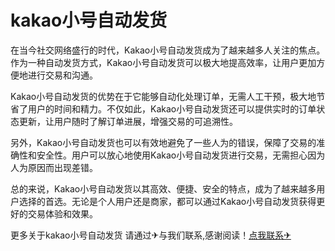# kakao小号自动发货

在当今社交网络盛行的时代，Kakao小号自动发货成为了越来越多人关注的焦点。作为一种自动发货方式，Kakao小号自动发货可以极大地提高效率，让用户更加方便地进行交易和沟通。

Kakao小号自动发货的优势在于它能够自动化处理订单，无需人工干预，极大地节省了用户的时间和精力。不仅如此，Kakao小号自动发货还可以提供实时的订单状态更新，让用户随时了解订单进展，增强交易的可追溯性。

另外，Kakao小号自动发货也可以有效地避免了一些人为的错误，保障了交易的准确性和安全性。用户可以放心地使用Kakao小号自动发货进行交易，无需担心因为人为原因而出现差错。

总的来说，Kakao小号自动发货以其高效、便捷、安全的特点，成为了越来越多用户选择的首选。无论是个人用户还是商家，都可以通过Kakao小号自动发货获得更好的交易体验和效果。

更多关于kakao小号自动发货 请通过✈与我们联系,感谢阅读！[点我联系✈](https://my.G208.com)